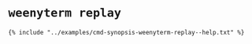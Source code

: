 # `weenyterm replay`

```console
{% include "../examples/cmd-synopsis-weenyterm-replay--help.txt" %}
```


